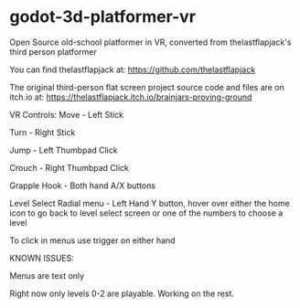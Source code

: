 # godot-3d-platformer-vr
 Open Source old-school platformer in VR, converted from thelastflapjack's third person platformer
 
 You can find thelastflapjack at: https://github.com/thelastflapjack
 
 The original third-person flat screen project source code and files are on itch.io at: https://thelastflapjack.itch.io/brainjars-proving-ground

VR Controls:
Move - Left Stick

Turn - Right Stick

Jump - Left Thumbpad Click

Crouch - Right Thumbpad Click

Grapple Hook - Both hand A/X buttons

Level Select Radial menu - Left Hand Y button, hover over either the home icon to go back to level select screen or one of the numbers to choose a level

To click in menus use trigger on either hand

KNOWN ISSUES:

Menus are text only

Right now only levels 0-2 are playable.  Working on the rest.   
